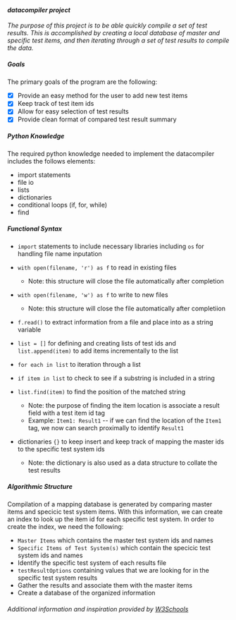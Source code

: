 #### *datacompiler project*

*The purpose of this project is to be able quickly compile a set of test results.
This is accomplished by creating a local database of master and specific test items,
and then iterating through a set of test results to compile the data.*

##### Goals
The primary goals of the program are the following:
 - [x] Provide an easy method for the user to add new test items
 - [x] Keep track of test item ids
 - [x] Allow for easy selection of test results
 - [x] Provide clean format of compared test result summary

##### Python Knowledge
The required python knowledge needed to implement the datacompiler includes the follows elements:
 - import statements
 - file io
 - lists
 - dictionaries
 - conditional loops (if, for, while)
 - find

##### Functional Syntax
- `import` statements to include necessary libraries including `os` for handling file name inputation
 
- `with open(filename, 'r') as f` to read in existing files
  - Note: this structure will close the file automatically after completion

- `with open(filename, 'w') as f` to write to new files
  - Note: this structure will close the file automatically after completiion

- `f.read()` to extract information from a file and place into as a string variable

- `list = []` for defining and creating lists of test ids and `list.append(item)` to add items incrementally to the list

- `for each in list` to iteration through a list

- `if item in list` to check to see if a substring is included in a string

- `list.find(item)` to find the position of the matched string
  - Note: the purpose of finding the item location is associate a result field with a test item id tag
  - Example: `Item1: Result1` -- if we can find the location of the `Item1` tag, we now can search proximally to identify `Result1`

- dictionaries `{}` to keep insert and keep track of mapping the master ids to the specific test system ids
  - Note: the dictionary is also used as a data structure to collate the test results


##### Algorithmic Structure
Compilation of a mapping database is generated by comparing master items and specicic test system items.
With this information, we can create an index to look up the item id for each specific test system.
In order to create the index, we need the following:
- `Master Items` which contains the master test system ids and names
- `Specific Items of Test System(s)` which contain the specicic test system ids and names
- Identify the specific test system of each results file
- `testResultOptions` containing values that we are looking for in the specific test system results
- Gather the results and associate them with the master items
- Create a database of the organized information


###### Additional information and inspiration provided by [W3Schools](https://www.w3schools.com/python/)

